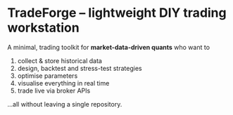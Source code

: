 # TradeForge – lightweight DIY trading workstation

A minimal, trading toolkit for **market-data-driven quants** who want to  

1. collect & store historical data  
2. design, backtest and stress-test strategies  
3. optimise parameters  
4. visualise everything in real time  
5. trade live via broker APIs  

…all without leaving a single repository.
